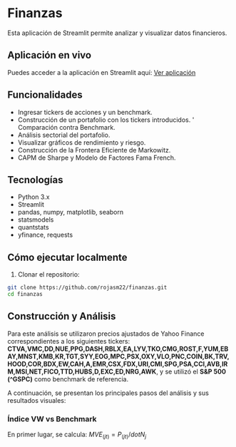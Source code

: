 # Finanzas


Esta aplicación de Streamlit permite analizar y visualizar datos financieros.

## Aplicación en vivo
Puedes acceder a la aplicación en Streamlit aquí: [Ver aplicación](https://economia.streamlit.app/)


## Funcionalidades

- Ingresar tickers de acciones y un benchmark.
- Construcción de un portafolio con los tickers introducidos.
' Comparación contra Benchmark.
- Análisis sectorial del portafolio.
- Visualizar gráficos de rendimiento y riesgo.
- Construcción de la Frontera Eficiente de Markowitz.
- CAPM de Sharpe y Modelo de Factores Fama French.

## Tecnologías

- Python 3.x
- Streamlit
- pandas, numpy, matplotlib, seaborn
- statsmodels
- quantstats
- yfinance, requests

## Cómo ejecutar localmente

1. Clonar el repositorio:

```bash
git clone https://github.com/rojasm22/finanzas.git
cd finanzas
```
 
## Construcción y Análisis

Para este análisis se utilizaron precios ajustados de Yahoo Finance correspondientes a los siguientes tickers: **CTVA,VMC,DD,NUE,PPG,DASH,RBLX,EA,LYV,TKO,CMG,ROST,F,YUM,EBAY,MNST,KMB,KR,TGT,SYY,EOG,MPC,PSX,OXY,VLO,PNC,COIN,BK,TRV,HOOD,COR,BDX,EW,CAH,A,EMR,CSX,FDX,URI,CMI,SPG,PSA,CCI,AVB,IRM,MSI,NET,FICO,TTD,HUBS,D,EXC,ED,NRG,AWK**, y se utilizó el **S&P 500 (^GSPC)** como benchmark de referencia.  

A continuación, se presentan los principales pasos del análisis y sus resultados visuales:

### Índice VW vs Benchmark

En primer lugar, se calcula:
$MVE_(jt) = P_(jt) /dot N_j$




